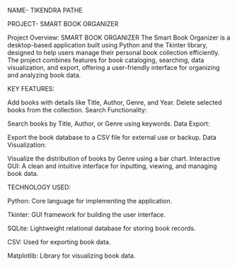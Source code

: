 NAME- TIKENDRA PATHE 


PROJECT- SMART BOOK ORGANIZER


Project Overview:  SMART BOOK ORGANIZER 
     The Smart Book Organizer is a desktop-based application built using Python and the 
     Tkinter library, designed to help users manage their personal book collection efficiently.
     The project combines features for book cataloging, searching, data visualization, and export,
     offering a user-friendly interface for organizing and analyzing book data. 


KEY FEATURES:

Add books with details like Title, Author, Genre, and Year.
Delete selected books from the collection.
Search Functionality:

Search books by Title, Author, or Genre using keywords.
Data Export:

Export the book database to a CSV file for external use or backup.
Data Visualization:

Visualize the distribution of books by Genre using a bar chart.
Interactive GUI: 
A clean and intuitive interface for inputting, viewing, and managing book data.


TECHNOLOGY USED:

Python: Core language for implementing the application.

Tkinter: GUI framework for building the user interface.

SQLite: Lightweight relational database for storing book records.

CSV: Used for exporting book data.

Matplotlib: Library for visualizing book data.
              

